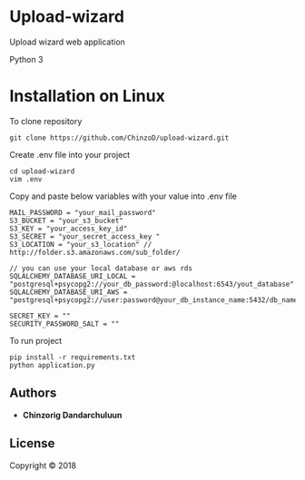 # Upload-wizard
Upload wizard web application

Python 3

# Installation on Linux 

To clone repository 

```shell
git clone https://github.com/ChinzoD/upload-wizard.git
```
Create .env file into your project

```shell
cd upload-wizard
vim .env
```
Copy and paste below variables with your value into .env file

```shell
MAIL_PASSWORD = "your_mail_password"
S3_BUCKET = "your_s3_bucket"
S3_KEY = "your_access_key_id"
S3_SECRET = "your_secret_access_key "
S3_LOCATION = "your_s3_location" // http://folder.s3.amazonaws.com/sub_folder/

// you can use your local database or aws rds
SQLALCHEMY_DATABASE_URI_LOCAL = "postgresql+psycopg2://your_db_password:@localhost:6543/yout_database"
SQLALCHEMY_DATABASE_URI_AWS = "postgresql+psycopg2://user:password@your_db_instance_name:5432/db_name"

SECRET_KEY = ""
SECURITY_PASSWORD_SALT = ""
```
To run project 

```shell
pip install -r requirements.txt
python application.py
```

## Authors

* **Chinzorig Dandarchuluun**

## License

Copyright © 2018
